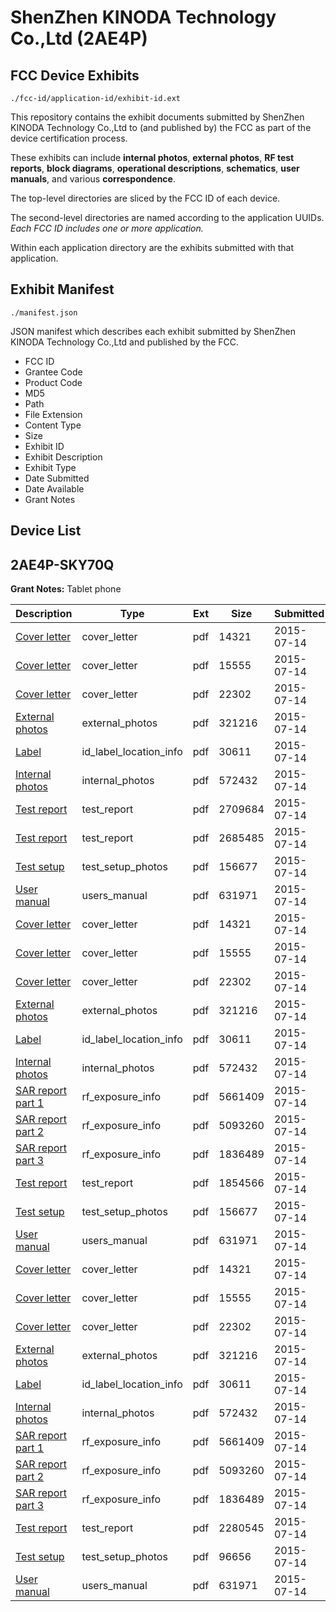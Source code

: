 # ShenZhen KINODA Technology Co.,Ltd (2AE4P)
## FCC Device Exhibits

```
./fcc-id/application-id/exhibit-id.ext
```

This repository contains the exhibit documents submitted by ShenZhen KINODA Technology Co.,Ltd to (and published by) the FCC as part of the device certification process.

These exhibits can include **internal photos**, **external photos**, **RF test reports**, **block diagrams**, **operational descriptions**, **schematics**, **user manuals**, and various **correspondence**.

The top-level directories are sliced by the FCC ID of each device.

The second-level directories are named according to the application UUIDs. *Each FCC ID includes one or more application.*

Within each application directory are the exhibits submitted with that application. 

## Exhibit Manifest

```
./manifest.json
```

JSON manifest which describes each exhibit submitted by ShenZhen KINODA Technology Co.,Ltd and published by the FCC.

- FCC ID
- Grantee Code
- Product Code
- MD5
- Path
- File Extension
- Content Type
- Size
- Exhibit ID
- Exhibit Description
- Exhibit Type
- Date Submitted
- Date Available
- Grant Notes

## Device List
## 2AE4P-SKY70Q
**Grant Notes:** Tablet phone

| Description | Type | Ext | Size | Submitted | Available |
| ----------- | ---- | --- | ---- | --------- | --------- |
| [Cover letter](2AE4P-SKY70Q/e151cb7515a917a3c18ef83bc1774832/2679158.pdf) | cover_letter | pdf | 14321 | 2015-07-14 | 2015-07-14 |
| [Cover letter](2AE4P-SKY70Q/e151cb7515a917a3c18ef83bc1774832/2679159.pdf) | cover_letter | pdf | 15555 | 2015-07-14 | 2015-07-14 |
| [Cover letter](2AE4P-SKY70Q/e151cb7515a917a3c18ef83bc1774832/2679160.pdf) | cover_letter | pdf | 22302 | 2015-07-14 | 2015-07-14 |
| [External photos](2AE4P-SKY70Q/e151cb7515a917a3c18ef83bc1774832/2679161.pdf) | external_photos | pdf | 321216 | 2015-07-14 | 2015-07-14 |
| [Label](2AE4P-SKY70Q/e151cb7515a917a3c18ef83bc1774832/2679162.pdf) | id_label_location_info | pdf | 30611 | 2015-07-14 | 2015-07-14 |
| [Internal photos](2AE4P-SKY70Q/e151cb7515a917a3c18ef83bc1774832/2679163.pdf) | internal_photos | pdf | 572432 | 2015-07-14 | 2015-07-14 |
| [Test report](2AE4P-SKY70Q/e151cb7515a917a3c18ef83bc1774832/2679258.pdf) | test_report | pdf | 2709684 | 2015-07-14 | 2015-07-14 |
| [Test report](2AE4P-SKY70Q/e151cb7515a917a3c18ef83bc1774832/2679259.pdf) | test_report | pdf | 2685485 | 2015-07-14 | 2015-07-14 |
| [Test setup](2AE4P-SKY70Q/e151cb7515a917a3c18ef83bc1774832/2679190.pdf) | test_setup_photos | pdf | 156677 | 2015-07-14 | 2015-07-14 |
| [User manual](2AE4P-SKY70Q/e151cb7515a917a3c18ef83bc1774832/2679173.pdf) | users_manual | pdf | 631971 | 2015-07-14 | 2015-07-14 |
| [Cover letter](2AE4P-SKY70Q/3931620718fe3f8772ea68a2025e3ac9/2679158.pdf) | cover_letter | pdf | 14321 | 2015-07-14 | 2015-07-14 |
| [Cover letter](2AE4P-SKY70Q/3931620718fe3f8772ea68a2025e3ac9/2679159.pdf) | cover_letter | pdf | 15555 | 2015-07-14 | 2015-07-14 |
| [Cover letter](2AE4P-SKY70Q/3931620718fe3f8772ea68a2025e3ac9/2679160.pdf) | cover_letter | pdf | 22302 | 2015-07-14 | 2015-07-14 |
| [External photos](2AE4P-SKY70Q/3931620718fe3f8772ea68a2025e3ac9/2679161.pdf) | external_photos | pdf | 321216 | 2015-07-14 | 2015-07-14 |
| [Label](2AE4P-SKY70Q/3931620718fe3f8772ea68a2025e3ac9/2679162.pdf) | id_label_location_info | pdf | 30611 | 2015-07-14 | 2015-07-14 |
| [Internal photos](2AE4P-SKY70Q/3931620718fe3f8772ea68a2025e3ac9/2679163.pdf) | internal_photos | pdf | 572432 | 2015-07-14 | 2015-07-14 |
| [SAR report part 1](2AE4P-SKY70Q/3931620718fe3f8772ea68a2025e3ac9/2679167.pdf) | rf_exposure_info | pdf | 5661409 | 2015-07-14 | 2015-07-14 |
| [SAR report part 2](2AE4P-SKY70Q/3931620718fe3f8772ea68a2025e3ac9/2679168.pdf) | rf_exposure_info | pdf | 5093260 | 2015-07-14 | 2015-07-14 |
| [SAR report part 3](2AE4P-SKY70Q/3931620718fe3f8772ea68a2025e3ac9/2679169.pdf) | rf_exposure_info | pdf | 1836489 | 2015-07-14 | 2015-07-14 |
| [Test report](2AE4P-SKY70Q/3931620718fe3f8772ea68a2025e3ac9/2679189.pdf) | test_report | pdf | 1854566 | 2015-07-14 | 2015-07-14 |
| [Test setup](2AE4P-SKY70Q/3931620718fe3f8772ea68a2025e3ac9/2679190.pdf) | test_setup_photos | pdf | 156677 | 2015-07-14 | 2015-07-14 |
| [User manual](2AE4P-SKY70Q/3931620718fe3f8772ea68a2025e3ac9/2679173.pdf) | users_manual | pdf | 631971 | 2015-07-14 | 2015-07-14 |
| [Cover letter](2AE4P-SKY70Q/f5ddcf97e7c294361c1ce5315171ade4/2679158.pdf) | cover_letter | pdf | 14321 | 2015-07-14 | 2015-07-14 |
| [Cover letter](2AE4P-SKY70Q/f5ddcf97e7c294361c1ce5315171ade4/2679159.pdf) | cover_letter | pdf | 15555 | 2015-07-14 | 2015-07-14 |
| [Cover letter](2AE4P-SKY70Q/f5ddcf97e7c294361c1ce5315171ade4/2679160.pdf) | cover_letter | pdf | 22302 | 2015-07-14 | 2015-07-14 |
| [External photos](2AE4P-SKY70Q/f5ddcf97e7c294361c1ce5315171ade4/2679161.pdf) | external_photos | pdf | 321216 | 2015-07-14 | 2015-07-14 |
| [Label](2AE4P-SKY70Q/f5ddcf97e7c294361c1ce5315171ade4/2679162.pdf) | id_label_location_info | pdf | 30611 | 2015-07-14 | 2015-07-14 |
| [Internal photos](2AE4P-SKY70Q/f5ddcf97e7c294361c1ce5315171ade4/2679163.pdf) | internal_photos | pdf | 572432 | 2015-07-14 | 2015-07-14 |
| [SAR report part 1](2AE4P-SKY70Q/f5ddcf97e7c294361c1ce5315171ade4/2679167.pdf) | rf_exposure_info | pdf | 5661409 | 2015-07-14 | 2015-07-14 |
| [SAR report part 2](2AE4P-SKY70Q/f5ddcf97e7c294361c1ce5315171ade4/2679168.pdf) | rf_exposure_info | pdf | 5093260 | 2015-07-14 | 2015-07-14 |
| [SAR report part 3](2AE4P-SKY70Q/f5ddcf97e7c294361c1ce5315171ade4/2679169.pdf) | rf_exposure_info | pdf | 1836489 | 2015-07-14 | 2015-07-14 |
| [Test report](2AE4P-SKY70Q/f5ddcf97e7c294361c1ce5315171ade4/2679171.pdf) | test_report | pdf | 2280545 | 2015-07-14 | 2015-07-14 |
| [Test setup](2AE4P-SKY70Q/f5ddcf97e7c294361c1ce5315171ade4/2679172.pdf) | test_setup_photos | pdf | 96656 | 2015-07-14 | 2015-07-14 |
| [User manual](2AE4P-SKY70Q/f5ddcf97e7c294361c1ce5315171ade4/2679173.pdf) | users_manual | pdf | 631971 | 2015-07-14 | 2015-07-14 |

